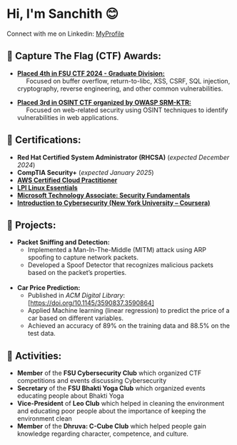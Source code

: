# Hi, I'm Sanchith 😊
Connect with me on Linkedin: [MyProfile](https://www.linkedin.com/in/sanchith-venkatesan-208652190/)

## 🚩 Capture The Flag (CTF) Awards:
- **[Placed 4th in FSU CTF 2024 - Graduate Division:](FSU_CTF2024.pdf)** <br>
&nbsp;&nbsp;&nbsp;&nbsp; Focused on buffer overflow, return-to-libc, XSS, CSRF, SQL injection, cryptography, reverse engineering, and other common vulnerabilities.

- **[Placed 3rd in OSINT CTF organized by OWASP SRM-KTR:](OSINT-CTF.pdf)** <br>
&nbsp;&nbsp;&nbsp;&nbsp; Focused on web-related security using OSINT techniques to identify vulnerabilities in web applications.

## 📃 Certifications:
-	**Red Hat Certified System Administrator (RHCSA)** (<i>expected December 2024</i>)
-	**CompTIA Security+** (<i>expected January 2025</i>)
-	**[AWS Certified Cloud Practitioner](https://www.credly.com/badges/61ee544f-b47c-411f-afb0-44ff6b1b7ded/public_url)**
-	**[LPI Linux Essentials](https://cs.lpi.org/caf/Xamman/certification/verify/LPI000490842/9bq9tuu8tp)**
-	**[Microsoft Technology Associate: Security Fundamentals](https://www.credly.com/badges/e9881c88-732c-4367-a243-935f2fe6e857/public_url)**
-	**[Introduction to Cybersecurity (New York University – Coursera)](https://coursera.org/share/e612f562c1058c0a87e82a19eb48f5d4)**

## 🔭 Projects:
- **Packet Sniffing and Detection:**
  -	Implemented a Man-In-The-Middle (MITM) attack using ARP spoofing to capture network packets.
  - Developed a Spoof Detector that recognizes malicious packets based on the packet’s properties.<br><br>
- **Car Price Prediction:**
  - Published in <i>ACM Digital Library</i>: [https://doi.org/10.1145/3590837.3590864]
  - Applied Machine learning (linear regression) to predict the price of a car based on different variables.
  - Achieved an accuracy of 89% on the training data and 88.5% on the test data.

## 📢 Activities:
- **Member** of the **FSU Cybersecurity Club** which organized CTF competitions and events discussing Cybersecurity
- **Secretary** of the **FSU Bhakti Yoga Club** which organized events educating people about Bhakti Yoga
-	**Vice-President** of **Leo Club** which helped in cleaning the environment and educating poor people about the importance of keeping the environment clean
- **Member** of the **Dhruva: C-Cube Club** which helped people gain knowledge regarding character, competence, and culture.



<!--
**sanchu195/sanchu195** is a ✨ _special_ ✨ repository because its `README.md` (this file) appears on your GitHub profile.

Here are some ideas to get you started:

- 🔭 I’m currently working on ...
- 🌱 I’m currently learning ...
- 👯 I’m looking to collaborate on ...
- 🤔 I’m looking for help with ...
- 💬 Ask me about ...
- 📫 How to reach me: ...
- 😄 Pronouns: ...
- ⚡ Fun fact: ...
-->

